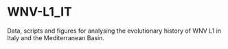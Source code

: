 # WNV-L1_IT
Data, scripts and figures for analysing the evolutionary history of WNV L1 in Italy and the Mediterranean Basin.


